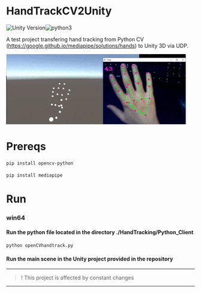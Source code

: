 # HandTrackCV2Unity
![Unity Version](https://img.shields.io/badge/Unity-2020.3.14f1-green.svg)![python3](https://img.shields.io/badge/Python-3.x-blue)

A test project transfering hand tracking from Python CV (https://google.github.io/mediapipe/solutions/hands) to Unity 3D via UDP.

![enter image description here](https://raw.githubusercontent.com/athanoid/HandTrackCV2Unity/main/opencvunity.gif)

# Prereqs

    pip install opencv-python

    pip install mediapipe

# Run
### win64

#### Run the python file located in the directory ./HandTracking/Python_Client

    python openCVhandtrack.py

#### Run the main scene in the Unity project provided in the repository

---
> ! This project is affected by constant changes
---
